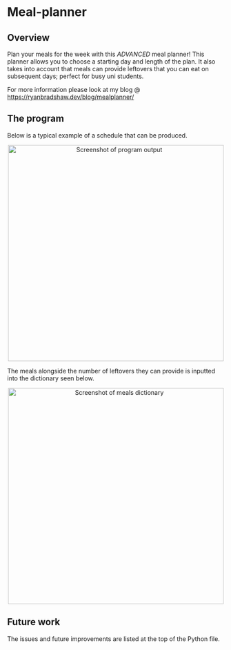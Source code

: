 # Meal-planner

## Overview

Plan your meals for the week with this *ADVANCED* meal planner! This planner allows you to choose a starting day and length of the plan. 
It also takes into account that meals can provide leftovers that you can eat on subsequent days; perfect for busy uni students.

For more information please look at my blog @ https://ryanbradshaw.dev/blog/mealplanner/

## The program

Below is a typical example of a schedule that can be produced.

<p align="center">
    <img width="500" src="https://i.postimg.cc/sxmxFn16/Meal-schedule-screenshot.png" alt="Screenshot of program output">
</p>

The meals alongside the number of leftovers they can provide is inputted into the dictionary seen below.

<p align="center">
    <img width="500" src="https://i.postimg.cc/dtz1bT0K/Meal-dictionary.png" alt="Screenshot of meals dictionary">
</p>

## Future work

The issues and future improvements are listed at the top of the Python file.

